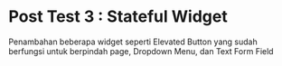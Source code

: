 # Post Test 3 : Stateful Widget

Penambahan beberapa widget seperti Elevated Button yang sudah berfungsi untuk berpindah page, Dropdown Menu, dan Text Form Field
